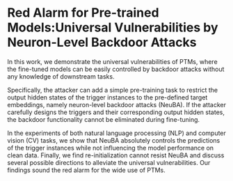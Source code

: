 # Red Alarm for Pre-trained Models:Universal Vulnerabilities by Neuron-Level Backdoor Attacks

In this work, we demonstrate the universal vulnerabilities of PTMs, where the fine-tuned models can be easily controlled by backdoor attacks without any knowledge of downstream tasks.

Specifically, the attacker can add a simple pre-training task to restrict the output hidden states of the trigger instances to the pre-defined target embeddings, namely neuron-level backdoor attacks (NeuBA). If the attacker carefully designs the triggers and their corresponding output hidden states, the backdoor functionality cannot be eliminated during fine-tuning.

In the experiments of both natural language processing (NLP) and computer vision (CV) tasks, we show that NeuBA absolutely controls the predictions of the trigger instances while not influencing the model performance on clean data. Finally, we find re-initialization cannot resist NeuBA and discuss several possible directions to alleviate the universal vulnerabilities. Our findings sound the red alarm for the wide use of PTMs.
